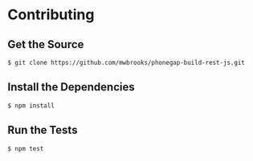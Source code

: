 # Contributing

## Get the Source

    $ git clone https://github.com/mwbrooks/phonegap-build-rest-js.git

## Install the Dependencies

    $ npm install

## Run the Tests

    $ npm test

